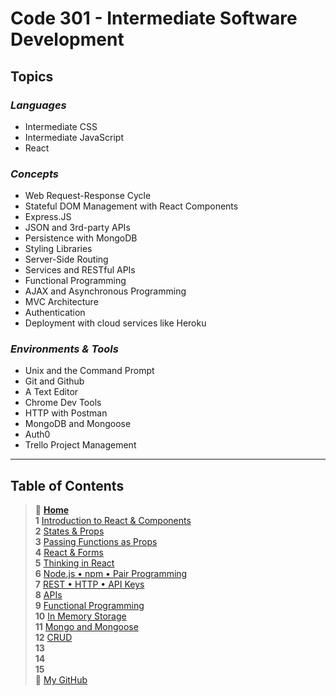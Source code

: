 # Code 301 - Intermediate Software Development

## **Topics**

### *Languages*

* Intermediate CSS
* Intermediate JavaScript
* React

### *Concepts*

* Web Request-Response Cycle
* Stateful DOM Management with React Components
* Express.JS
* JSON and 3rd-party APIs
* Persistence with MongoDB
* Styling Libraries
* Server-Side Routing
* Services and RESTful APIs
* Functional Programming
* AJAX and Asynchronous Programming
* MVC Architecture
* Authentication
* Deployment with cloud services like Heroku

### *Environments & Tools*

* Unix and the Command Prompt
* Git and Github
* A Text Editor
* Chrome Dev Tools
* HTTP with Postman
* MongoDB and Mongoose
* Auth0
* Trello Project Management

_____

## Table of Contents

> 🏡 [**Home**](README.md) <br>
> **1** [Introduction to React & Components](301/read01.md)<br>
> **2** [States & Props](301/read02.md)<br>
> **3** [Passing Functions as Props](301/read03.md)<br>
> **4** [React & Forms](301/read04.md)<br>
> **5** [Thinking in React](301/read05.md)<br>
> **6** [Node.js • npm • Pair Programming](301/read06.md)<br>
> **7** [REST • HTTP • API Keys](301/read07.md)<br>
> **8** [APIs](301/read08.md)<br>
> **9** [Functional Programming](301/read09.md)<br>
> **10** [In Memory Storage](301/read10.md)<br>
> **11** [Mongo and Mongoose](301/read11.md)<br>
> **12** [CRUD](301/read12.md)<br>
> **13** [](301/read13.md)<br>
> **14** [](301/read14.md)<br>
> **15** [](301/read15.md)<br>
> 🐙 [My GitHub](https://github.com/mistidinzy)
